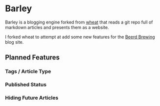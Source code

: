 # Barley

Barley is a blogging engine forked from [wheat](https://github.com/creationix/wheat) that reads a git repo full of markdown articles and presents them as a website.

I forked wheat to attempt at add some new features for the [Beerd Brewing](http://www.beerd.us) blog site.

## Planned Features

### Tags / Article Type


### Published Status

### Hiding Future Articles

